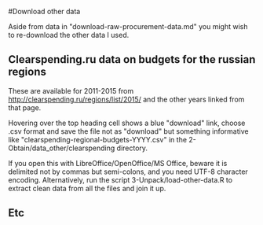 #Download other data

Aside from data in "download-raw-procurement-data.md" you might wish to re-download the other data I used.

## Clearspending.ru data on budgets for the russian regions
These are available for 2011-2015 from http://clearspending.ru/regions/list/2015/ and the other years linked from that page.

Hovering over the top heading cell shows a blue "download" link, choose .csv format and save the file not as "download" but something informative like "clearspending-regional-budgets-YYYY.csv" in the 2-Obtain/data_other/clearspending directory.

If you open this with LibreOffice/OpenOffice/MS Office, beware it is delimited not by commas but semi-colons, and you need UTF-8 character encoding. Alternatively, run the script 3-Unpack/load-other-data.R to extract clean data from all the files and join it up.

## Etc


